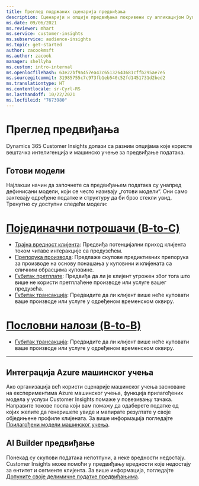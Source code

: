 ```yaml
---
title: Преглед подржаних сценарија предвиђања
description: Сценарији и опције предвиђања покривени су апликацијом Dynamics 365 Customer Insights.
ms.date: 09/06/2021
ms.reviewer: mhart
ms.service: customer-insights
ms.subservice: audience-insights
ms.topic: get-started
author: zacookmsft
ms.author: zacook
manager: shellyha
ms.custom: intro-internal
ms.openlocfilehash: 63e22bf9a457ea43c65132643681cffb295ae7e5
ms.sourcegitcommit: 31985755c7c973fb1eb540c52fd1451731d2bed2
ms.translationtype: HT
ms.contentlocale: sr-Cyrl-RS
ms.lasthandoff: 10/22/2021
ms.locfileid: "7673980"
---
```

# <a name="predictions-overview"></a>Преглед предвиђања

Dynamics 365 Customer Insights долази са разним опцијама које користе вештачка интелигенција и машинско учење за предвиђање података. 

## <a name="out-of-box-models"></a>Готови модели

Најлакши начин да започнете са предвиђањем података су унапред дефинисани модели, који се често називају „готови модели“. Они само захтевају одређене податке и структуру да би брзо стекли увид. Тренутно су доступни следећи модели: 

# <a name="individual-consumers-b-to-c"></a>[Појединачни потрошачи (B-to-C)](#tab/b2c)

- [Трајна вредност клијента](predict-customer-lifetime-value.md): Предвиђа потенцијални приход клијента током читаве интеракције са предузећем.
- [Препорука производа](predict-product-recommendation.md): Предлаже скупове предиктивних препорука за производе на основу понашања у куповини и клијената са сличним обрасцима куповине.
- [Губитак претплате](predict-subscription-churn.md): Предвиђа да ли је клијент угрожен због тога што више не користи претплаћене производе или услуге вашег предузећа.
- [Губитак трансакција](predict-transactional-churn.md): Предвидите да ли клијент више неће куповати ваше производе или услуге у одређеном временском оквиру.

# <a name="business-accounts-b-to-b"></a>[Пословни налози (B-to-B)](#tab/b2b)

- [Губитак трансакција](predict-transactional-churn.md): Предвидите да ли клијент више неће куповати ваше производе или услуге у одређеном временском оквиру.

---


## <a name="azure-machine-learning-integration"></a>Интеграција Azure машинског учења

Ако организација већ користи сценарије машинског учења засноване на експериментима Azure машинског учења, функција прилагођених модела у услузи Customer Insights помаже у повезивању тачака. Направите токове посла који вам помажу да одаберете податке од којих желите да генеришете увиде и мапирате резултате у своје обједињене профиле клијената. За више информација погледајте [Прилагођени модели машинског учења](custom-models.md).

## <a name="ai-builder-prediction"></a>AI Builder предвиђање

Понекад су скупови података непотпуни, а неке вредности недостају. Customer Insights може помоћи у предвиђању вредности које недостају за ентитет и сегменте клијента. За више информација, погледајте [Допуните своје делимичне податке предвиђањима](predictions.md).
